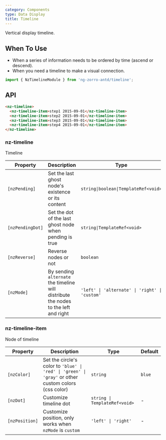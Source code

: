```yaml
---
category: Components
type: Data Display
title: Timeline
---
```


Vertical display timeline.

## When To Use

- When a series of information needs to be ordered by time (ascend or descend).
- When you need a timeline to make a visual connection.

```ts
import { NzTimelineModule } from 'ng-zorro-antd/timeline';
```

## API

```html
<nz-timeline>
  <nz-timeline-item>step1 2015-09-01</nz-timeline-item>
  <nz-timeline-item>step2 2015-09-01</nz-timeline-item>
  <nz-timeline-item>step3 2015-09-01</nz-timeline-item>
  <nz-timeline-item>step4 2015-09-01</nz-timeline-item>
</nz-timeline>
```

### nz-timeline

Timeline

| Property | Description | Type | Default |
| -------- | ----------- | ---- | ------- |
| `[nzPending]` | Set the last ghost node's existence or its content | `string\|boolean\|TemplateRef<void>` | `false` |
| `[nzPendingDot]` | Set the dot of the last ghost node when pending is true | `string\|TemplateRef<void>` | `<i nz-icon nzType="loading"></i>` |
| `[nzReverse]` | Reverse nodes or not | `boolean` | `false` |
| `[nzMode]` | By sending `alternate` the timeline will distribute the nodes to the left and right | `'left' \| 'alternate' \| 'right' \| 'custom'` | - |

### nz-timeline-item

Node of timeline

| Property | Description | Type | Default |
| -------- | ----------- | ---- | ------- |
| `[nzColor]` | Set the circle's color to `'blue' \| 'red' \| 'green' \| 'gray'` or other custom colors (css color) | `string` | `blue` |
| `[nzDot]` | Customize timeline dot | `string \| TemplateRef<void>` | - |
| `[nzPosition]` | Customize position, only works when `nzMode` is `custom` | `'left' \| 'right'` | - |
